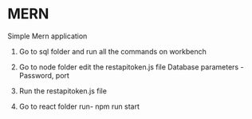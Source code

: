 # MERN
Simple Mern application


1. Go to sql folder and run all the commands on workbench

2. Go to node folder edit the restapitoken.js file
  Database parameters - Password, port
  
3. Run the restapitoken.js file
  
4. Go to react folder run- npm run start

